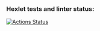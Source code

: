 ### Hexlet tests and linter status:
[![Actions Status](https://github.com/jenka-ej/frontend-project-lvl1/workflows/hexlet-check/badge.svg)](https://github.com/jenka-ej/frontend-project-lvl1/actions)